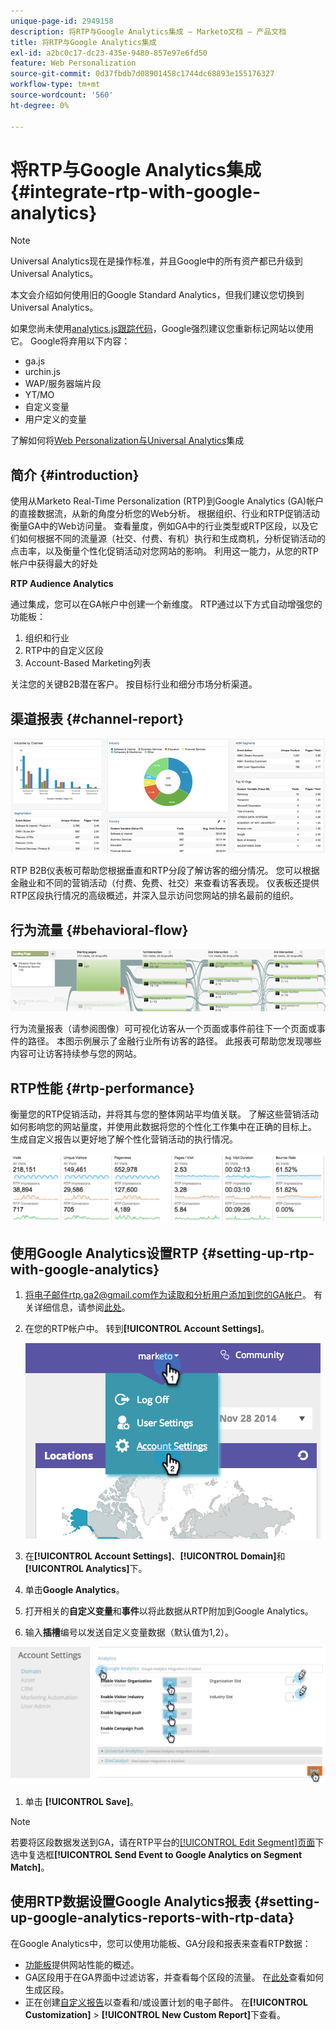 ```yaml
---
unique-page-id: 2949158
description: 将RTP与Google Analytics集成 — Marketo文档 — 产品文档
title: 将RTP与Google Analytics集成
exl-id: a2bc0c17-dc23-435e-9480-857e97e6fd50
feature: Web Personalization
source-git-commit: 0d37fbdb7d08901458c1744dc68893e155176327
workflow-type: tm+mt
source-wordcount: '560'
ht-degree: 0%

---
```


# 将RTP与Google Analytics集成 {#integrate-rtp-with-google-analytics}

>[!NOTE]
>
>Universal Analytics现在是操作标准，并且Google中的所有资产都已升级到Universal Analytics。
>
>本文会介绍如何使用旧的Google Standard Analytics，但我们建议您切换到Universal Analytics。
>
>如果您尚未使用[analytics.js跟踪代码](https://developers.google.com/analytics/devguides/collection/analyticsjs/)，Google强烈建议您重新标记网站以使用它。 Google将弃用以下内容：
>
>* ga.js
>* urchin.js
>* WAP/服务器端片段
>* YT/MO
>* 自定义变量
>* 用户定义的变量
>
>了解如何将[Web Personalization与Universal Analytics](/help/marketo/product-docs/web-personalization/reporting-for-web-personalization/web-analytics-integrations/integrate-rtp-with-google-universal-analytics.md)集成

## 简介 {#introduction}

使用从Marketo Real-Time Personalization (RTP)到Google Analytics (GA)帐户的直接数据流，从新的角度分析您的Web分析。 根据组织、行业和RTP促销活动衡量GA中的Web访问量。 查看量度，例如GA中的行业类型或RTP区段，以及它们如何根据不同的流量源（社交、付费、有机）执行和生成商机，分析促销活动的点击率，以及衡量个性化促销活动对您网站的影响。 利用这一能力，从您的RTP帐户中获得最大的好处

**RTP Audience Analytics**

通过集成，您可以在GA帐户中创建一个新维度。 RTP通过以下方式自动增强您的功能板：

1. 组织和行业
1. RTP中的自定义区段
1. Account-Based Marketing列表

关注您的关键B2B潜在客户。 按目标行业和细分市场分析渠道。

## 渠道报表 {#channel-report}

![](assets/image2014-11-28-16-3a39-3a28.png)

RTP B2B仪表板可帮助您根据垂直和RTP分段了解访客的细分情况。 您可以根据金融业和不同的营销活动（付费、免费、社交）来查看访客表现。 仪表板还提供RTP区段执行情况的高级概述，并深入显示访问您网站的排名最前的组织。

## 行为流量 {#behavioral-flow}

![](assets/image2014-11-28-16-3a40-3a43.png)

行为流量报表（请参阅图像）可可视化访客从一个页面或事件前往下一个页面或事件的路径。 本图示例展示了金融行业所有访客的路径。 此报表可帮助您发现哪些内容可让访客持续参与您的网站。

## RTP性能 {#rtp-performance}

衡量您的RTP促销活动，并将其与您的整体网站平均值关联。 了解这些营销活动如何影响您的网站量度，并使用此数据将您的个性化工作集中在正确的目标上。 生成自定义报告以更好地了解个性化营销活动的执行情况。

![](assets/image2014-11-28-16-3a47-3a0.png)

## 使用Google Analytics设置RTP {#setting-up-rtp-with-google-analytics}

1. 将电子邮件rtp.ga2@gmail.com作为读取和分析用户添加到您的GA帐户。 有关详细信息，请参阅[此处](https://support.google.com/analytics/answer/2884495?hl=en)。

1. 在您的RTP帐户中。 转到&#x200B;**[!UICONTROL Account Settings]**。

   ![](assets/image2014-11-28-16-3a54-3a40.png)

1. 在&#x200B;**[!UICONTROL Account Settings]**、**[!UICONTROL Domain]**&#x200B;和&#x200B;**[!UICONTROL Analytics]**&#x200B;下。

1. 单击&#x200B;**Google Analytics**。

1. 打开相关的&#x200B;**自定义变量**&#x200B;和&#x200B;**事件**&#x200B;以将此数据从RTP附加到Google Analytics。

1. 输入&#x200B;**插槽**&#x200B;编号以发送自定义变量数据（默认值为1,2）。

![](assets/image2014-11-28-17-3a0-3a17.png)

1. 单击 **[!UICONTROL Save]**。

>[!NOTE]
>
>若要将区段数据发送到GA，请在RTP平台的[[!UICONTROL Edit Segment]页面](/help/marketo/product-docs/web-personalization/using-web-segments/create-a-basic-web-segment.md)下选中复选框&#x200B;**[!UICONTROL Send Event to Google Analytics on Segment Match]**。

## 使用RTP数据设置Google Analytics报表 {#setting-up-google-analytics-reports-with-rtp-data}

在Google Analytics中，您可以使用功能板、GA分段和报表来查看RTP数据：

* [功能板](https://support.google.com/analytics/answer/1068216?hl=en)提供网站性能的概述。
* GA区段用于在GA界面中过滤访客，并查看每个区段的流量。 在[此处](https://support.google.com/analytics/answer/3124493?hl=en)查看如何生成区段。
* 正在创建[自定义报告](https://support.google.com/analytics/answer/1033013?hl=en)以查看和/或设置计划的电子邮件。 在&#x200B;**[!UICONTROL Customization]** > **[!UICONTROL New Custom Report]**&#x200B;下查看。
